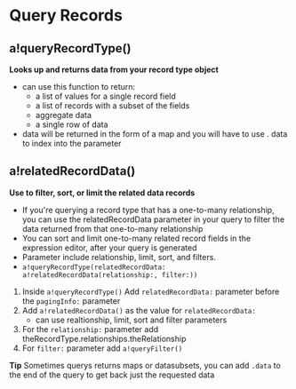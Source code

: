 # Query Records

## a!queryRecordType()
**Looks up and returns data from your record type object** 
- can use this function to return:
    - a list of values for a single record field 
    - a list of records with a subset of the fields
    - aggregate data
    - a single row of data
- data will be returned in the form of a map and you will have to use . data to index into the parameter

## a!relatedRecordData()
**Use to filter, sort, or limit the related data records**
- If you're querying a record type that has a one-to-many relationship, you can use the relatedRecordData parameter in your query to filter the data returned from that one-to-many relationship
-  You can sort and limit one-to-many related record fields in the expression editor, after your query is generated
- Parameter include relationship, limit, sort, and filters.
- `a!queryRecordType(relatedRecordData: a!relatedRecordData(relationship:, filter:))`

1. Inside `a!queryRecordType()` Add `relatedRecordData:` parameter before the `pagingInfo:` parameter
2. Add `a!relatedRecordData()` as the value for `relatedRecordData:`
    - can use realtionship, limit, sort and filter parameters
3. For the `relationship:` parameter add theRecordType.relationships.theRelationship
4. For `filter:` parameter add `a!queryFilter()`

**Tip** Sometimes querys returns maps or datasubsets, you can add `.data` to the end of the query to get back just the requested data
